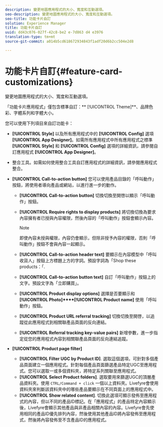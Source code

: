 ```yaml
---
description: 變更地圖應用程式的大小、寬度和互動選項。
seo-description: 變更地圖應用程式的大小、寬度和互動選項。
seo-title: 功能卡片自訂
solution: Experience Manager
title: 功能卡片自訂
uuid: dd43c076-027f-42c8-be2 e-7d863 d4 e3976
translation-type: tm+mt
source-git-commit: a014b5cd618672934843f1adf20d6b2cc504e2d8

---
```



# 功能卡片自訂{#feature-card-customizations}

變更地圖應用程式的大小、寬度和互動選項。

<!-- 
r_feature_card_customization.dita
 -->

「功能卡片應用程式」僅包含標準自訂：** [!UICONTROL Theme]**、品牌色彩、字體系列和字體大小。

您可以使用下列項目來自訂功能卡：

* **[!UICONTROL Style]** 以及所有應用程式中的 **[!UICONTROL Config]** 選項 **[!UICONTROL App Designer]**。如需所有應用程式中所有應用程式之標準 **[!UICONTROL Style]** 和 **[!UICONTROL Config]** 選項的詳細資訊，請參閱自訂應用程式 **[!UICONTROL App Designer]**。

* 整合工具。如需如何使用整合工具自訂應用程式的詳細資訊，請參閱應用程式整合。
* **[!UICONTROL Call-to-action button]** 您可以使用產品目錄的「呼叫動作」按鈕，將使用者導向產品或網站，以進行進一步的動作。

   * **[!UICONTROL Call-to-action button]** 切換切換至開啓以顯示「呼叫動作」按鈕。
   * **[!UICONTROL Require rights to display products]** 將切換切換為要求內容擁有者已授與內容權限，然後內容的「呼叫動作」按鈕會顯示內容。

      >[!NOTE]
      >
      >即使內容未授與權限，內容仍會顯示，但除非授予內容的權限，否則「呼叫動作」按鈕不會與內容一起顯示。

   * **[!UICONTROL Call-to-action header text]** 要顯示在內容模型中「呼叫收貨人」按鈕上方標題上方的字詞。預設字詞為「Shop these products：「.
   * **[!UICONTROL Call-to-action button text]** 自訂「呼叫動作」按鈕上的文字。預設文字為「立即購買」。
   * **[!UICONTROL Product display options]** 選擇是否要顯示和 **[!UICONTROL Photo]****[!UICONTROL Product name]** 使用「呼叫動作」按鈕。
   * **[!UICONTROL Product URL referral tracking]** 切換切換至開啓，以追蹤從此應用程式到相關聯產品頁面的反向連結。
   * **[!UICONTROL Referral tracking key-value pairs]** 新增參數，進一步指定從您的應用程式內容到相關聯產品頁面的反向連結追蹤。

* **[!UICONTROL Product page filter]**

   * **[!UICONTROL Filter UGC by Product ID]**. 選取這個選項，可針對多個產品頁面建立一個應用程式。針對每個產品頁面篩選產品特定UGC至應用程式。您可以選取一或多個資料夾，將特定系列關聯至應用程式。
   * **[!UICONTROL Select Product folders]**. 選取要用來篩選UGC的頂層產品資料夾。使用 `CTRL/Command + click` 一個以上資料夾。Livefyre會使用資料夾來判斷該資料夾中的哪些產品要顯示在不同頁面上的應用程式中。
   * **[!UICONTROL Show related content]**. 切換此選項可顯示發佈至應用程式的內容，但以不同的產品ID標記。在「應用程式」的產品特定內容顯示後，Livefyre會顯示其他產品與非產品相關內容的內容。Livefyre會先使用相同的產品ID優先排列內容，然後使用其他產品ID將內容發佈至應用程式，然後將內容發佈至不含產品ID的應用程式。

